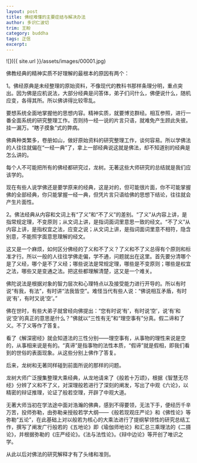 ```yaml
---
layout: post
title: 佛经难懂的主要症结与解决办法
author: 多识仁波切
trim: 王盼
category: buddha
tags: 正信
excerpt:
---
```


![]({{ site.url }}/assets/images/00001.jpg)

佛教经典的精神实质不好理解的最根本的原因有两个：

1。佛经原典是未经整理的原始资料，不像现代的教科书那样条理分明，重点突出。因为佛是应机说法，大部分经典是问答体，弟子们问什么，佛便说什么，随机应变，各得其所。所以佛讲得比较零乱。

要想系统全面地掌握他的思想内容。精神实质，就要博览群经。相互参照，进行一番全面系统的研究整理工作。否则持一经一说的片言只语，就难免产生顾此失彼。挂一漏万。“瞎子摸象”式的弊病。

佛典种类繁多，卷册如山，做好原始资料的研究整理工作，谈何容易。所以学佛法的人往往就偏在“一经一典”了，拿上一部经典说这就是佛法，却不知道别的经典是怎么讲的。

每个人不可能把所有的佛经都研究过，龙树。无著这些大师研究的总结就是我们应该学的。

现在有些人说学佛还是要学原来的经典，这是对的，但可能很片面，你不可能掌握佛的全部经典，你只能掌握一经一典，但凭片言只语给佛的思想下结论，往往就会产生片面性。

2。佛法经典从内容和文词上有“了义”和“不了义”的差别。“了义”从内容上讲，是指常规定理，不变原则；从文词上讲，是指词面词里意思一致的经文。“不了义”从内容上讲，是指权宜之法，应变之说；从文词上讲，是指词面词里意不相符，隐含别意，不能照字面意思理解的经文。

这又是一个麻烦，如何区分佛经的了义和不了义？了义和不了义总得有个原则和标准才行。所以一般的人往往学佛走偏，学不通，问题就出在这里。首先要分清哪个是了义经，哪个是不了义经；哪些说法是常规定理，哪些是不变原则；哪些是权宜之法，哪些又是变通之法。把这些都理解清楚，这又是一个难关。

佛陀说法是根据对象的智力层次和心理特点以及接受能力进行开导的。所以有时说“有我，有法”，有时讲“法我皆空”。难怪当代有些人说：“佛说相互矛盾，有时说‘有’，有时又说‘空’。”

佛在世时，有些大弟子就曾经向佛提出：“您有时说‘有’，有时说‘空’，说‘有’和说‘空’的真正的意思是什么？”佛就以“三性有无”和“理空事有”分真。假二谛和了义。不了义等作了答复。

看了《解深密经》就会知道法的三性分别——理空事有，从事物的理性来说是空的，从事相来说是有的。“真谛”是指事物的法性本质，“假谛”就是假相，即我们看到的世俗的表面现象。从这些分别上佛作了答复。

后来，龙树和无著同样碰到前面所说的那样的问题。

龙树大师广泛搜集整理大乘经典，从龙地请来了《般若十万颂》，根据《智慧无尽经》分辨了义和不了义，对深理般若进行了深刻的阐发，写出了中观《六论》，以精密的辩证推理，论证了般若空理，开辟了中观大道。

无著大师当初在学法途中面对浩瀚的佛典，感到不得要领，无法下手，便经历千辛万苦，投师弥勒，由弥勒亲授般若学大纲——《般若现观庄严论》和《佛性论》等弥勒“五论”，在此基础上对以般若为核心的大乘法进行了提纲挈领性的研究总结工作，撰写了阐发广行般若的《五地论》即《瑜伽师地论》和汇总三乘理法的《二摄论》，并根据弥勒的《庄严经论》。《法与法性论》。《辩中边论》等开创了唯识之学。

从此以后对佛法的研究解释才有了头绪和准则。
